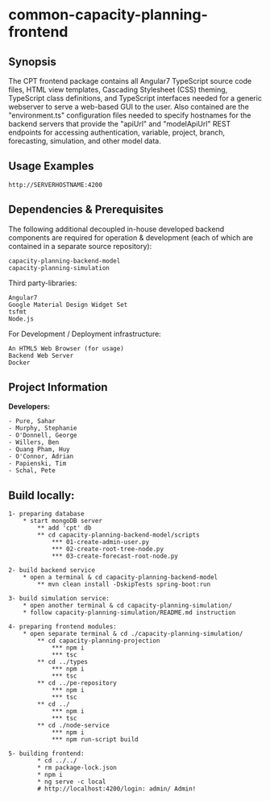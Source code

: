 # common-capacity-planning-frontend

## Synopsis

The CPT frontend package contains all Angular7 TypeScript source code files, HTML view templates, Cascading Stylesheet (CSS) theming, TypeScript class definitions, and TypeScript interfaces needed for a generic webserver to serve a web-based GUI to the user. Also contained are the "environment.ts" configuration files needed to specify hostnames for the backend servers that provide the "apiUrl" and "modelApiUrl" REST endpoints for accessing authentication, variable, project, branch, forecasting, simulation, and other model data. 


## Usage Examples


``` http
http://SERVERHOSTNAME:4200
```


## Dependencies & Prerequisites
The following additional decoupled in-house developed backend components are required for operation & development (each of which are contained in a separate source repository):

	capacity-planning-backend-model
	capacity-planning-simulation

Third party-libraries:

	Angular7
	Google Material Design Widget Set
	tsfmt
	Node.js

For Development / Deployment infrastructure:

	An HTML5 Web Browser (for usage)
	Backend Web Server
	Docker


## Project Information
**Developers:**

	- Pure, Sahar
	- Murphy, Stephanie
	- O'Donnell, George
	- Willers, Ben
	- Quang Pham, Huy
	- O'Connor, Adrian
	- Papienski, Tim
	- Schal, Pete

## Build locally:
	1- preparing database
		* start mongoDB server
			** add 'cpt' db
		 	** cd capacity-planning-backend-model/scripts
			 	*** 01-create-admin-user.py
				*** 02-create-root-tree-node.py
				*** 03-create-forecast-root-node.py

	2- build backend service
		* open a terminal & cd capacity-planning-backend-model
			** mvn clean install -DskipTests spring-boot:run

	3- build simulation service:
		* open another terminal & cd capacity-planning-simulation/
		* follow capacity-planning-simulation/README.md instruction

	4- preparing frontend modules:
		* open separate terminal & cd ./capacity-planning-simulation/
			** cd capacity-planning-projection
				*** npm i
				*** tsc
			** cd ../types
				*** npm i
				*** tsc
			** cd ../pe-repository
				*** npm i
				*** tsc
			** cd ../
				*** npm i
				*** tsc
			** cd ./node-service
				*** npm i
				*** npm run-script build

	5- building frontend:
			* cd ../../
			* rm package-lock.json
			* npm i
			* ng serve -c local
			# http://localhost:4200/login: admin/ Admin!